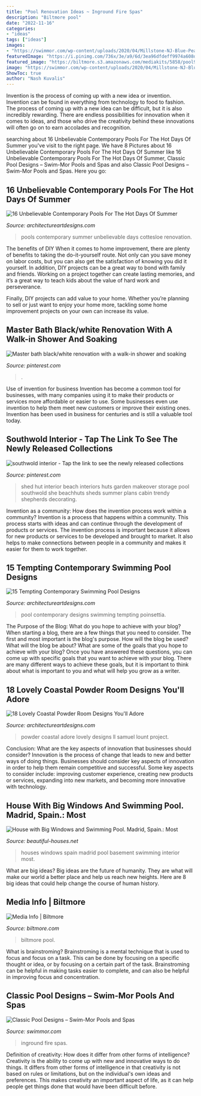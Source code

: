 ```yaml
---
title: "Pool Renovation Ideas ~ Inground Fire Spas"
description: "Biltmore pool"
date: "2022-11-16"
categories:
- "ideas"
tags: ["ideas"]
images:
- "https://swimmor.com/wp-content/uploads/2020/04/Millstone-NJ-Blue-Pearl-Columns-fire-bowls-spa-raised-wall-bluestone-coping-inground-gunite-08535-1.jpg"
featuredImage: "https://i.pinimg.com/736x/3e/a9/6d/3ea96dfdeff9974a608d1c715d9a58c4.jpg"
featured_image: "https://biltmore.s3.amazonaws.com/mediakits/5858/pool9x7__large.jpg"
image: "https://swimmor.com/wp-content/uploads/2020/04/Millstone-NJ-Blue-Pearl-Columns-fire-bowls-spa-raised-wall-bluestone-coping-inground-gunite-08535-1.jpg"
ShowToc: true
author: "Nash Kuvalis"
---
```



Invention is the process of coming up with a new idea or invention. Invention can be found in everything from technology to food to fashion. The process of coming up with a new idea can be difficult, but it is also incredibly rewarding. There are endless possibilities for innovation when it comes to ideas, and those who drive the creativity behind these innovations will often go on to earn accolades and recognition.

	

		
searching about 16 Unbelievable Contemporary Pools For The Hot Days Of Summer you've visit to the right page. We have 8 Pictures about 16 Unbelievable Contemporary Pools For The Hot Days Of Summer like 16 Unbelievable Contemporary Pools For The Hot Days Of Summer, Classic Pool Designs – Swim-Mor Pools and Spas and also Classic Pool Designs – Swim-Mor Pools and Spas. Here you go:
		
    
## 16 Unbelievable Contemporary Pools For The Hot Days Of Summer

<img loading=lazy src="http://www.architectureartdesigns.com/wp-content/uploads/2015/04/16-Unbelievable-Contemporary-Pools-For-The-Hot-Days-Of-Summer-14-630x945.jpg" onerror="this.onerror=null;this.src='https://tse2.mm.bing.net/th?id=OIP.9Gd3ZYXL3RwqSfIHBqqkbAHaLH&amp;pid=15.1';" alt="16 Unbelievable Contemporary Pools For The Hot Days Of Summer">

_Source: architectureartdesigns.com_

>pools contemporary summer unbelievable days cottesloe renovation. 

	

The benefits of DIY
When it comes to home improvement, there are plenty of benefits to taking the do-it-yourself route. Not only can you save money on labor costs, but you can also get the satisfaction of knowing you did it yourself.
In addition, DIY projects can be a great way to bond with family and friends. Working on a project together can create lasting memories, and it’s a great way to teach kids about the value of hard work and perseverance.

Finally, DIY projects can add value to your home. Whether you’re planning to sell or just want to enjoy your home more, tackling some home improvement projects on your own can increase its value.

    
## Master Bath Black/white Renovation With A Walk-in Shower And Soaking

<img loading=lazy src="https://i.pinimg.com/736x/3e/a9/6d/3ea96dfdeff9974a608d1c715d9a58c4.jpg" onerror="this.onerror=null;this.src='https://tse2.mm.bing.net/th?id=OIP.23D5gxlCY6w5UWebdIXobQHaJ4&amp;pid=15.1';" alt="Master bath black/white renovation with a walk-in shower and soaking">

_Source: pinterest.com_

>. 

	

Use of invention for business
Invention has become a common tool for businesses, with many companies using it to make their products or services more affordable or easier to use. Some businesses even use invention to help them meet new customers or improve their existing ones. Invention has been used in business for centuries and is still a valuable tool today.

    
## Southwold Interior - Tap The Link To See The Newly Released Collections

<img loading=lazy src="https://i.pinimg.com/736x/39/f7/c8/39f7c8f3de0fbc264cfc31f7b369ff55--interior-shed-makeover-shed-house-interior.jpg" onerror="this.onerror=null;this.src='https://tse1.mm.bing.net/th?id=OIP.tSUHC4iNbIXisZy6z5O75wHaJ4&amp;pid=15.1';" alt="southwold interior - Tap the link to see the newly released collections">

_Source: pinterest.com_

>shed hut interior beach interiors huts garden makeover storage pool southwold she beachhuts sheds summer plans cabin trendy shepherds decorating. 

	

Invention as a community: How does the invention process work within a community?
Invention is a process that happens within a community. This process starts with ideas and can continue through the development of products or services. The invention process is important because it allows for new products or services to be developed and brought to market. It also helps to make connections between people in a community and makes it easier for them to work together.

    
## 15 Tempting Contemporary Swimming Pool Designs

<img loading=lazy src="http://www.architectureartdesigns.com/wp-content/uploads/2014/09/15-Tempting-Contemporary-Swimming-Pool-Designs-8-630x871.jpg" onerror="this.onerror=null;this.src='https://tse3.mm.bing.net/th?id=OIP.iBTDz5LrXbhSlG8MQ3CuAgHaKP&amp;pid=15.1';" alt="15 Tempting Contemporary Swimming Pool Designs">

_Source: architectureartdesigns.com_

>pool contemporary designs swimming tempting poinsettia. 

	

The Purpose of the Blog: What do you hope to achieve with your blog?
When starting a blog, there are a few things that you need to consider. The first and most important is the blog's purpose. How will the blog be used? What will the blog be about? What are some of the goals that you hope to achieve with your blog? Once you have answered these questions, you can come up with specific goals that you want to achieve with your blog. There are many different ways to achieve these goals, but it is important to think about what is important to you and what will help you grow as a writer.

    
## 18 Lovely Coastal Powder Room Designs You&#039;ll Adore

<img loading=lazy src="https://www.architectureartdesigns.com/wp-content/uploads/2021/04/18-Lovely-Coastal-Powder-Room-Designs-Youll-Adore-4.jpg" onerror="this.onerror=null;this.src='https://tse4.mm.bing.net/th?id=OIP.CPnfZQIWRQ5hGR3YQb6qfwHaLH&amp;pid=15.1';" alt="18 Lovely Coastal Powder Room Designs You&#039;ll Adore">

_Source: architectureartdesigns.com_

>powder coastal adore lovely designs ll samuel lount project. 

	

Conclusion: What are the key aspects of innovation that businesses should consider?
Innovation is the process of change that leads to new and better ways of doing things. Businesses should consider key aspects of innovation in order to help them remain competitive and successful. Some key aspects to consider include: improving customer experience, creating new products or services, expanding into new markets, and becoming more innovative with technology.

    
## House With Big Windows And Swimming Pool. Madrid, Spain.: Most

<img loading=lazy src="https://3.bp.blogspot.com/_vS-P0PS1-tk/TPu_cXwl7iI/AAAAAAAAAI0/ORXrKCASJCU/s1600/15-House-madrid-spain-interior-big-windows-basement.jpg" onerror="this.onerror=null;this.src='https://tse2.mm.bing.net/th?id=OIP.AGRtFAaDeSfbAa_OHW85FwHaE6&amp;pid=15.1';" alt="House with Big Windows and Swimming Pool. Madrid, Spain.: Most">

_Source: beautiful-houses.net_

>houses windows spain madrid pool basement swimming interior most. 

	

What are big ideas?
Big ideas are the future of humanity. They are what will make our world a better place and help us reach new heights. Here are 8 big ideas that could help change the course of human history.

    
## Media Info | Biltmore

<img loading=lazy src="https://biltmore.s3.amazonaws.com/mediakits/5858/pool9x7__large.jpg" onerror="this.onerror=null;this.src='https://tse1.mm.bing.net/th?id=OIP.W33swlhwko5bqzmOe3AwzQHaE5&amp;pid=15.1';" alt="Media Info | Biltmore">

_Source: biltmore.com_

>biltmore pool. 

	

What is brainstroming? Brainstroming is a mental technique that is used to focus and focus on a task. This can be done by focusing on a specific thought or idea, or by focusing on a certain part of the task. Brainstroming can be helpful in making tasks easier to complete, and can also be helpful in improving focus and concentration.

    
## Classic Pool Designs – Swim-Mor Pools And Spas

<img loading=lazy src="https://swimmor.com/wp-content/uploads/2020/04/Millstone-NJ-Blue-Pearl-Columns-fire-bowls-spa-raised-wall-bluestone-coping-inground-gunite-08535-1.jpg" onerror="this.onerror=null;this.src='https://tse1.mm.bing.net/th?id=OIP.wZg8WKj6tvTPkDdIqY6Z3wHaFK&amp;pid=15.1';" alt="Classic Pool Designs – Swim-Mor Pools and Spas">

_Source: swimmor.com_

>inground fire spas. 

	

Definition of creativity: How does it differ from other forms of intelligence?
Creativity is the ability to come up with new and innovative ways to do things. It differs from other forms of intelligence in that creativity is not based on rules or limitations, but on the individual's own ideas and preferences. This makes creativity an important aspect of life, as it can help people get things done that would have been difficult before.


